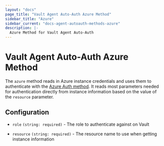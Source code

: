 ```yaml
---
layout: "docs"
page_title: "Vault Agent Auto-Auth Azure Method"
sidebar_title: "Azure"
sidebar_current: "docs-agent-autoauth-methods-azure"
description: |-
  Azure Method for Vault Agent Auto-Auth
---
```


# Vault Agent Auto-Auth Azure Method 

The `azure` method reads in Azure instance credentials and uses them to
authenticate with the [Azure Auth
method](https://www.vaultproject.io/docs/auth/azure.html). It reads most
parameters needed for authentication directly from instance information based
on the value of the `resource` parameter.

## Configuration

- `role` `(string: required)` - The role to authenticate against on Vault

- `resource` `(string: required)` - The resource name to use when getting instance information
